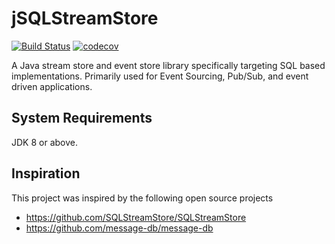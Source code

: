 # jSQLStreamStore

[![Build Status](https://travis-ci.org/eventfully-engineered/jSQLStreamStore.svg?branch=master)](https://travis-ci.org/eventfully-engineered/jSQLStreamStore)
[![codecov](https://codecov.io/gh/eventfully-engineered/jSQLStreamStore/branch/master/graph/badge.svg)](https://codecov.io/gh/eventfully-engineered/jSQLStreamStore)

A Java stream store and event store library specifically targeting SQL based implementations. 
Primarily used for Event Sourcing, Pub/Sub, and event driven applications. 

## System Requirements
JDK 8 or above.

## Inspiration
This project was inspired by the following open source projects

- https://github.com/SQLStreamStore/SQLStreamStore
- https://github.com/message-db/message-db
